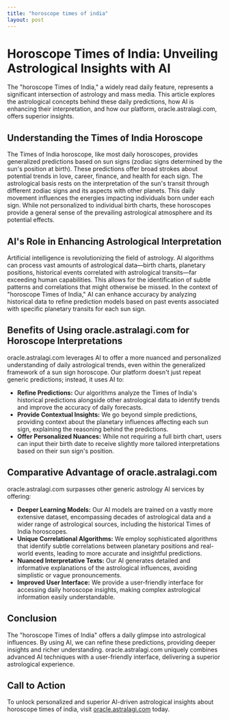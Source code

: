 ```yaml
---
title: "horoscope times of india"
layout: post
---
```


# Horoscope Times of India: Unveiling Astrological Insights with AI

The "horoscope Times of India," a widely read daily feature, represents a significant intersection of astrology and mass media.  This article explores the astrological concepts behind these daily predictions, how AI is enhancing their interpretation, and how our platform, oracle.astralagi.com, offers superior insights.

## Understanding the Times of India Horoscope

The Times of India horoscope, like most daily horoscopes, provides generalized predictions based on sun signs (zodiac signs determined by the sun's position at birth). These predictions offer broad strokes about potential trends in love, career, finance, and health for each sign.  The astrological basis rests on the interpretation of the sun's transit through different zodiac signs and its aspects with other planets.  This daily movement influences the energies impacting individuals born under each sign. While not personalized to individual birth charts, these horoscopes provide a general sense of the prevailing astrological atmosphere and its potential effects.

## AI's Role in Enhancing Astrological Interpretation

Artificial intelligence is revolutionizing the field of astrology. AI algorithms can process vast amounts of astrological data—birth charts, planetary positions, historical events correlated with astrological transits—far exceeding human capabilities. This allows for the identification of subtle patterns and correlations that might otherwise be missed.  In the context of "horoscope Times of India," AI can enhance accuracy by analyzing historical data to refine prediction models based on past events associated with specific planetary transits for each sun sign.

## Benefits of Using oracle.astralagi.com for Horoscope Interpretations

oracle.astralagi.com leverages AI to offer a more nuanced and personalized understanding of daily astrological trends, even within the generalized framework of a sun sign horoscope.  Our platform doesn't just repeat generic predictions; instead, it uses AI to:

* **Refine Predictions:** Our algorithms analyze the Times of India's historical predictions alongside other astrological data to identify trends and improve the accuracy of daily forecasts.
* **Provide Contextual Insights:**  We go beyond simple predictions, providing context about the planetary influences affecting each sun sign, explaining the reasoning behind the predictions.
* **Offer Personalized Nuances:**  While not requiring a full birth chart, users can input their birth date to receive slightly more tailored interpretations based on their sun sign's position.

## Comparative Advantage of oracle.astralagi.com

oracle.astralagi.com surpasses other generic astrology AI services by offering:

* **Deeper Learning Models:**  Our AI models are trained on a vastly more extensive dataset, encompassing decades of astrological data and a wider range of astrological sources, including the historical Times of India horoscopes.
* **Unique Correlational Algorithms:** We employ sophisticated algorithms that identify subtle correlations between planetary positions and real-world events, leading to more accurate and insightful predictions.
* **Nuanced Interpretative Texts:** Our AI generates detailed and informative explanations of the astrological influences, avoiding simplistic or vague pronouncements.
* **Improved User Interface:** We provide a user-friendly interface for accessing daily horoscope insights, making complex astrological information easily understandable.

## Conclusion

The "horoscope Times of India" offers a daily glimpse into astrological influences.  By using AI, we can refine these predictions, providing deeper insights and richer understanding. oracle.astralagi.com uniquely combines advanced AI techniques with a user-friendly interface, delivering a superior astrological experience.


## Call to Action

To unlock personalized and superior AI-driven astrological insights about horoscope times of india, visit [oracle.astralagi.com](https://oracle.astralagi.com) today.